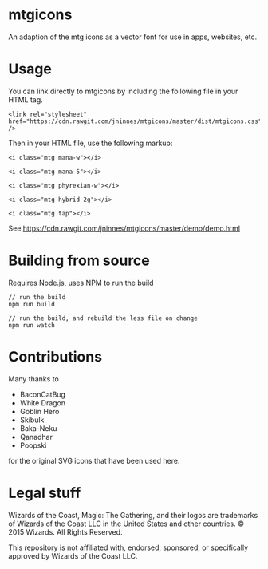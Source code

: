 # mtgicons

An adaption of the mtg icons as a vector font for use in apps, websites, etc. 


# Usage

You can link directly to mtgicons by including the following file in your HTML <head> tag.

	<link rel="stylesheet" href="https://cdn.rawgit.com/jninnes/mtgicons/master/dist/mtgicons.css" />

Then in your HTML file, use the following markup:
  
  <!-- A white mana symbol -->
	<i class="mtg mana-w"></i>
  <!-- A 5 mana symbol -->
	<i class="mtg mana-5"></i>
  <!-- A white phyrexian mana symbol -->
	<i class="mtg phyrexian-w"></i>
  <!-- A 2/g hybrid mana symbol -->
	<i class="mtg hybrid-2g"></i>
  <!-- A tap symbol -->
	<i class="mtg tap"></i>
   <!-- Dragons of Tarkir expansion symbol -->
  <i class="mtg dragons-of-tarkir"></i>

See https://cdn.rawgit.com/jninnes/mtgicons/master/demo/demo.html

# Building from source

Requires Node.js, uses NPM to run the build

	// run the build
	npm run build
  
	// run the build, and rebuild the less file on change
	npm run watch

# Contributions

Many thanks to 

- BaconCatBug 
- White Dragon
- Goblin Hero
- Skibulk
- Baka-Neku
- Qanadhar 
- Poopski

for the original SVG icons that have been used here.

# Legal stuff

Wizards of the Coast, Magic: The Gathering, and their logos are trademarks of Wizards of the Coast LLC in the United States and other countries. © 2015 Wizards. All Rights Reserved.

This repository is not affiliated with, endorsed, sponsored, or specifically approved by Wizards of the Coast LLC. 
